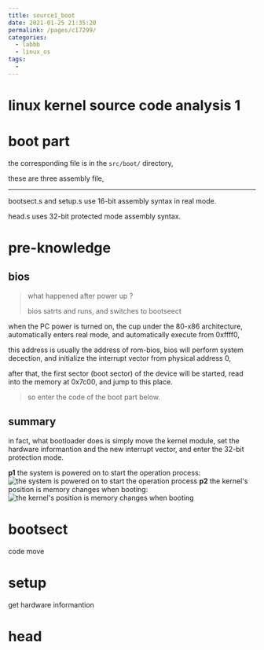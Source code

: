 ```yaml
---
title: source1_boot
date: 2021-01-25 21:35:20
permalink: /pages/c17299/
categories:
  - labbb
  - linux_os
tags:
  - 
---
```

# linux kernel source code analysis 1
# boot  part 

the corresponding file is in the `src/boot/` directory, 

these are three assembly file, 

----
bootsect.s and setup.s use 16-bit assembly syntax in real mode.

head.s uses 32-bit protected mode assembly syntax.

# pre-knowledge 


## bios 

> what happened after power up ?
>
> bios satrts and runs, and switches to bootseect 

when the PC power is turned on, the cup under the 80-x86 architecture, automatically enters real mode, and automatically execute from 0xffff0, 

this address is usually the address of rom-bios, bios will perform system decection, and initialize the interrupt vector from physical address 0, 

after that, the first sector (boot sector) of the device will be started, read into the memory at 0x7c00, and jump to this place. 

> so enter the code of the boot part below.

## summary

in fact, what bootloader does is simply move the kernel module, set the hardware informantion and the new interrupt vector, and enter the 32-bit protection mode.

**p1** the system is powered on to start the operation process:
![the system is powered on to start the operation process](https://i.loli.net/2021/01/25/IKm7ZWwxc6H1rFJ.png)
**p2** the kernel's position is memory changes when booting:
![the kernel's position is memory changes when booting](https://i.loli.net/2021/01/25/kE5GSmvZ91LAPBD.png)
# bootsect 

code move 

# setup 

get hardware informantion

# head 




